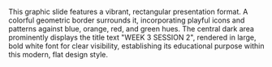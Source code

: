 This graphic slide features a vibrant, rectangular presentation format. A colorful geometric border surrounds it, incorporating playful icons and patterns against blue, orange, red, and green hues. The central dark area prominently displays the title text "WEEK 3 SESSION 2", rendered in large, bold white font for clear visibility, establishing its educational purpose within this modern, flat design style.
